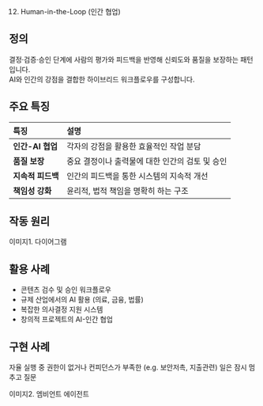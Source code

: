 12. Human-in-the-Loop (인간 협업)

## 정의
결정·검증·승인 단계에 사람의 평가와 피드백을 반영해 신뢰도와 품질을 보장하는 패턴입니다.  
AI와 인간의 강점을 결합한 하이브리드 워크플로우를 구성합니다.

## 주요 특징
| 특징 | 설명 |
| :--- | :--- |
| **인간-AI 협업** | 각자의 강점을 활용한 효율적인 작업 분담 |
| **품질 보장** | 중요 결정이나 출력물에 대한 인간의 검토 및 승인 |
| **지속적 피드백** | 인간의 피드백을 통한 시스템의 지속적 개선 |
| **책임성 강화** | 윤리적, 법적 책임을 명확히 하는 구조 |

## 작동 원리

이미지1. 다이어그램

## 활용 사례
- 콘텐츠 검수 및 승인 워크플로우  
- 규제 산업에서의 AI 활용 (의료, 금융, 법률)  
- 복잡한 의사결정 지원 시스템  
- 창의적 프로젝트의 AI-인간 협업  

## 구현 사례
자율 실행 중 권한이 없거나 컨피던스가 부족한 (e.g. 보안저촉, 지출관련) 일은 잠시 멈추고 질문

이미지2. 엠비언트 에이전트